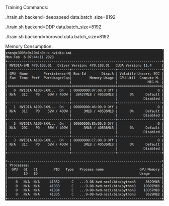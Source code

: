 Training Commands:

./train.sh backend=deepspeed data.batch_size=8192

./train.sh backend=DDP data.batch_size=8192

./train.sh backend=horovod data.batch_size=8192

Memory Consumption:
![Memory Consumption](Capture888.PNG?raw=true "Memory Consumption")
